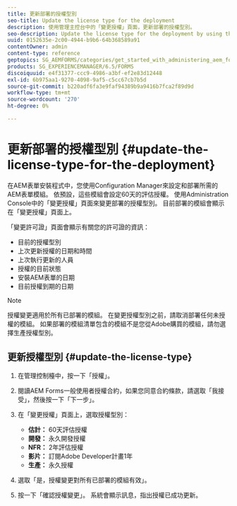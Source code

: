 ```yaml
---
title: 更新部署的授權型別
seo-title: Update the license type for the deployment
description: 使用管理主控台中的「變更授權」頁面，更新部署的授權型別。
seo-description: Update the license type for the deployment by using the Change License page in administration console.
uuid: 0152635e-2c00-4944-b9b6-64b368589a91
contentOwner: admin
content-type: reference
geptopics: SG_AEMFORMS/categories/get_started_with_administering_aem_forms_on_jee
products: SG_EXPERIENCEMANAGER/6.5/FORMS
discoiquuid: e4f31377-ccc9-4986-a3bf-ef2e83d12448
exl-id: 6b975aa1-9270-4098-9af5-c5cc67cb7b5d
source-git-commit: b220adf6fa3e9faf94389b9a9416b7fca2f89d9d
workflow-type: tm+mt
source-wordcount: '270'
ht-degree: 0%

---
```


# 更新部署的授權型別 {#update-the-license-type-for-the-deployment}

在AEM表單安裝程式中，您使用Configuration Manager來設定和部署所需的AEM表單模組。 依預設，這些模組會設定60天的評估授權。 使用Administration Console中的「變更授權」頁面來變更部署的授權型別。 目前部署的模組會顯示在「變更授權」頁面上。

「變更許可證」頁面會顯示有關您的許可證的資訊：

* 目前的授權型別
* 上次更新授權的日期和時間
* 上次執行更新的人員
* 授權的目前狀態
* 安裝AEM表單的日期
* 目前授權到期的日期

>[!NOTE]
>
>授權變更適用於所有已部署的模組。 在變更授權型別之前，請取消部署任何未授權的模組。 如果部署的模組清單包含的模組不是您從Adobe購買的模組，請勿選擇生產授權型別。

## 更新授權型別 {#update-the-license-type}

1. 在管理控制檯中，按一下「授權」。
1. 閱讀AEM Forms一般使用者授權合約，如果您同意合約條款，請選取「我接受」，然後按一下「下一步」。
1. 在「變更授權」頁面上，選取授權型別：

   * **估計：** 60天評估授權
   * **開發：** 永久開發授權
   * **NFR：** 2年評估授權
   * **影片：** 訂閱Adobe Developer計畫1年
   * **生產：** 永久授權

1. 選取「是，授權變更對所有已部署的模組有效」。
1. 按一下「確認授權變更」。 系統會顯示訊息，指出授權已成功更新。
